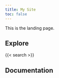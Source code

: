 ```yaml
---
title: My Site
toc: false
---
```


This is the landing page.

## Explore

{{< search >}}

## Documentation